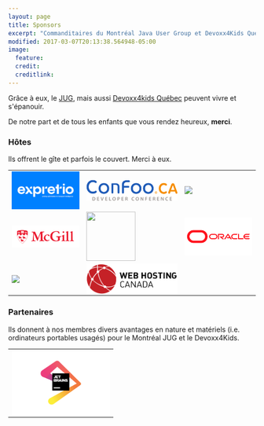 ```yaml
---
layout: page
title: Sponsors
excerpt: "Commanditaires du Montréal Java User Group et Devoxx4Kids Québec"
modified: 2017-03-07T20:13:38.564948-05:00
image:
  feature:
  credit:
  creditlink:
---
```


Grâce à eux, le [JUG](https://www.montreal-jug.org/), mais aussi <a href="https://www.devoxx4kids.org/quebec/" target="_blank">Devoxx4kids Québec</a> peuvent 
vivre et s'épanouir.
 
De notre part et de tous les enfants que vous rendez heureux, **merci**.


### Hôtes

Ils offrent le gîte et parfois le couvert. Merci à eux.


|                                                                                                                                                                 |                                                                                                                                                                               |                                                                                                                                                                                                                                                                              |
|-----------------------------------------------------------------------------------------------------------------------------------------------------------------|-------------------------------------------------------------------------------------------------------------------------------------------------------------------------------|------------------------------------------------------------------------------------------------------------------------------------------------------------------------------------------------------------------------------------------------------------------------------|
| <a href="https://expretio.com/fr/" title="Expretio" target="_blank"><img src="/images/sponsors/expretio.png" width="170px" style="vertical-align: top;"></a>    | <a href="https://confoo.ca/en/2025" title="Confoo Developer Conference" target="_blank"><img src="/images/sponsors/confoo.png" width="300px" style="vertical-align: top;"></a> | <a href="https://intactlab.ca/fr/" title="Intact Lab" target="_blank"><img src="/images/sponsors/intact_lab.jpeg" width="300px" style="vertical-align: top;"></a>                                                                                                            |
| <a href="https://www.mcgill.ca/" title="McGill" target="_blank"><img src="/images/sponsors/mcgill.jpg" width="300px" style="vertical-align: top;"></a>  |  <a href="https://maplr.co/" title="Maplr" target="_blank"><img src="/images/sponsors/maplr.png" height="100" width="100px" style="vertical-align: middle;"></a> | <a href="https://www.oracle.com/ca-fr/" title="Orcale" target="_blank"><img src="/images/sponsors/oracle.jpg" width="300px" style="vertical-align: bottom;"></a> |
| <a href="https://tsimagine.com/" title="TS Imagine" target="_blank"><img src="/images/sponsors/tsimagine.svg" width="300px" style="vertical-align: bottom;"></a> | <a href="https://whc.ca/fr?aff=131&gad_source=1&gclid=Cj0KCQiA_Yq-BhC9ARIsAA6fbAgeAubYx_7k0fLKwnWwensTKBPiiVZ_r4rd8AP5SvKaHdbPi9PPIaUaApxXEALw_wcB" title="Web Hosting" target="_blank"><img src="/images/sponsors/webhosting.png" width="300px" style="vertical-align: bottom;"></a> |                                                                                                                                                                                                                                                                              |


### Partenaires

Ils donnent à nos membres divers avantages en nature et matériels (i.e. ordinateurs portables usagés) pour le Montréal JUG et le Devoxx4Kids.

|  |  
|--------------|
| <a href="https://www.jetbrains.com/" title="JetBrains" target="_blank"><img src="/images/sponsors/jetbrains.png" width="200px" style="vertical-align: top;"></a> | 



